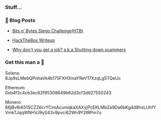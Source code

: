 ### Stuff...


### :scroll: Blog Posts

<!-- BLOG-POST-LIST:START -->
- [Bits n’ Bytes Stego Challenge(HTB)](https://goodv1bes.com/2020/04/18/Bits-n-Bytes-stego-challenge(HTB).html)

- [HackTheBox Writeup](https://goodv1bes.com/2019/10/13/WriteUp(HTB).html)

- [Why don't you get a job? a.k.a Shutting down scammers](https://goodv1bes.com/2019/08/20/Why-don't-you-get-a-job-a.k.a-Shutting-down-scammers.html)

<!-- BLOG-POST-LIST:END -->

### Get this man a :beer:

Solana:<br>
8Jp9sLMebQPnhaVk4b175FXH3maYReV17XzqLgSTQeUc

Ethereum:<br>
0xb4f3c4cb3ec62f95308649b62d3cf3d627550243

Monero:<br>
86jBvRiA51SCZZ6crYCimAcumqkaXAXyjPcEKLMbZa9Da6bKg4d8hsLUhfYVmkTJqqWNHVJ9yS43v9pvci62Wn9Y2tRPm7u


